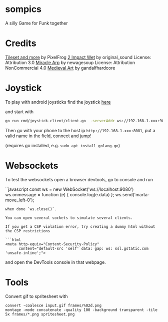 # sompics

A silly Game for Funk together

# Credits

[Tileset and more](https://pixelfrog-assets.itch.io/kings-and-pigs) by PixelFrog
[2 Impact Wet](https://freesound.org/s/376818/) by original_sound License: Attribution 3.0
[Miracle Arp](https://freesound.org/s/347725/) by newagesoup License: Attribution NonCommercial 4.0
[Medieval Art](https://gandalfhardcore.itch.io/free-pixel-art-male-and-female-character) by gandalfhardcore

# Joystick

To play with android joysticks find the joystick [here](https://github.com/diegoquintanav/go-joystick)

and start with

```bash
go run cmd/joystick-client/client.go  -serverAddr ws://192.168.1.xxx:9080 -clientAddr 0.0.0.0:8081 -clientName ""
```
Then go with your phone to the host ip `http://192.168.1.xxx:8081`, put a valid name in the field,
connect and jump!

(requires go installed, e.g. `sudo apt install golang-go`)

# Websockets

To test the websockets open a browser devtools, go to console and run

``javascript
const ws = new WebSocket('ws://localhost:9080')
ws.onmessage = function (e) { console.log(e.data) };
ws.send('marta-move_left-0');
```
when done `ws.close()`.

You can open several sockets to simulate several clients.

If you get a CSP violation error, try creating a dummy html without the CSP restrictions

```html
<meta http-equiv="Content-Security-Policy"
      content="default-src 'self' data: gap: ws: ssl.gstatic.com 'unsafe-inline';">
```
and open the DevTools console in that webpage.

# Tools

Convert gif to spritesheet with

```
convert -coalesce input.gif frames/%02d.png
montage -mode concatenate -quality 100 -background transparent -tile 5x frames/*.png spritesheet.png
```
